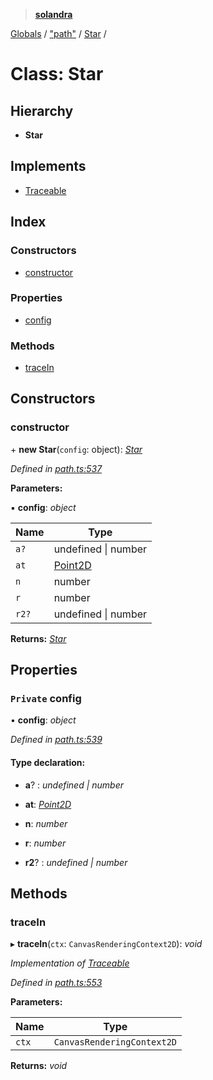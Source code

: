 > **[solandra](../README.md)**

[Globals](../README.md) / ["path"](../modules/_path_.md) / [Star](_path_.star.md) /

# Class: Star

## Hierarchy

* **Star**

## Implements

* [Traceable](../interfaces/_path_.traceable.md)

## Index

### Constructors

* [constructor](_path_.star.md#constructor)

### Properties

* [config](_path_.star.md#private-config)

### Methods

* [traceIn](_path_.star.md#tracein)

## Constructors

###  constructor

\+ **new Star**(`config`: object): *[Star](_path_.star.md)*

*Defined in [path.ts:537](https://github.com/jamesporter/solandra/blob/0595850/src/lib/path.ts#L537)*

**Parameters:**

▪ **config**: *object*

Name | Type |
------ | ------ |
`a?` | undefined \| number |
`at` | [Point2D](../modules/_types_play_.md#point2d) |
`n` | number |
`r` | number |
`r2?` | undefined \| number |

**Returns:** *[Star](_path_.star.md)*

## Properties

### `Private` config

• **config**: *object*

*Defined in [path.ts:539](https://github.com/jamesporter/solandra/blob/0595850/src/lib/path.ts#L539)*

#### Type declaration:

* **a**? : *undefined | number*

* **at**: *[Point2D](../modules/_types_play_.md#point2d)*

* **n**: *number*

* **r**: *number*

* **r2**? : *undefined | number*

## Methods

###  traceIn

▸ **traceIn**(`ctx`: `CanvasRenderingContext2D`): *void*

*Implementation of [Traceable](../interfaces/_path_.traceable.md)*

*Defined in [path.ts:553](https://github.com/jamesporter/solandra/blob/0595850/src/lib/path.ts#L553)*

**Parameters:**

Name | Type |
------ | ------ |
`ctx` | `CanvasRenderingContext2D` |

**Returns:** *void*